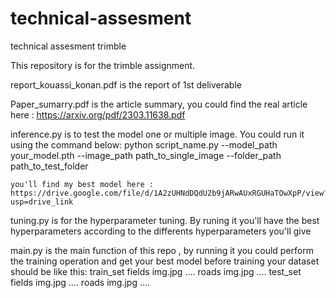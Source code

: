 # technical-assesment
technical assesment trimble

This repository is for the trimble assignment.

report_kouassi_konan.pdf is the report of 1st deliverable

Paper_sumarry.pdf is the article summary, you could find the real article here : https://arxiv.org/pdf/2303.11638.pdf

inference.py is to test the model one or multiple image. You could run it using the command below:
    python script_name.py --model_path your_model.pth --image_path path_to_single_image --folder_path path_to_test_folder

    you'll find my best model here : https://drive.google.com/file/d/1A2zUHNdDQdU2b9jARwAUxRGUHaTOwXpP/view?usp=drive_link

tuning.py is for the hyperparameter tuning. By runing it you'll have the best hyperparameters according to the differents hyperparameters you'll give

main.py is the main function of this repo , by running it you could perform the training operation and get your best model
before training your dataset should be like this:
    train_set
              fields
                    img.jpg
                    ....
              roads
                    img.jpg
                    ....
    test_set
              fields
                    img.jpg
                    ....
              roads
                    img.jpg
                    ....



